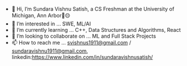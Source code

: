 - 👋 Hi, I’m Sundara Vishnu Satish, a CS Freshman at the University of Michigan, Ann Arbor💙🟡
- 👀 I’m interested in ... SWE, ML/AI
- 🌱 I’m currently learning ... C++, Data Structures and Algorithms, React
- 💞️ I’m looking to collaborate on ... ML and Full Stack Projects
- 📫 How to reach me ... svishnus1911@gmail.com / sundaravishnu1911@gmail.com, linkedin:https://www.linkedin.com/in/sundaravishnusatish/

<!---
svishnus/svishnus is a ✨ special ✨ repository because its `README.md` (this file) appears on your GitHub profile.
You can click the Preview link to take a look at your changes.
--->
